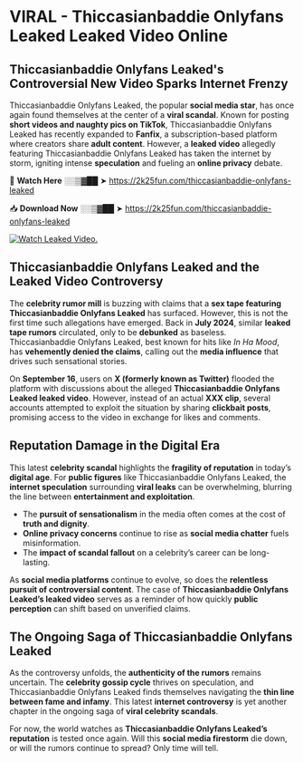 # VIRAL - Thiccasianbaddie Onlyfans Leaked Leaked Video Online

## **Thiccasianbaddie Onlyfans Leaked's Controversial New Video Sparks Internet Frenzy**  

Thiccasianbaddie Onlyfans Leaked, the popular **social media star**, has once again found themselves at the center of a **viral scandal**. Known for posting **short videos and naughty pics on TikTok**, Thiccasianbaddie Onlyfans Leaked has recently expanded to **Fanfix**, a subscription-based platform where creators share **adult content**. However, a **leaked video** allegedly featuring Thiccasianbaddie Onlyfans Leaked has taken the internet by storm, igniting intense **speculation** and fueling an **online privacy** debate.  

🔴 **Watch Here** ░░▒▓██ ➤ https://2k25fun.com/thiccasianbaddie-onlyfans-leaked  

📥 **Download Now** ░░▒▓██ ➤ https://2k25fun.com/thiccasianbaddie-onlyfans-leaked  

[![Watch Leaked Video.](https://miro.medium.com/v2/resize:fit:828/format:webp/1*cilzJN44JGOrTw9NJCrNHA.gif "Watch Leaked Video")](https://2k25fun.com/thiccasianbaddie-onlyfans-leaked)

## **Thiccasianbaddie Onlyfans Leaked and the Leaked Video Controversy**  

The **celebrity rumor mill** is buzzing with claims that a **sex tape featuring Thiccasianbaddie Onlyfans Leaked** has surfaced. However, this is not the first time such allegations have emerged. Back in **July 2024**, similar **leaked tape rumors** circulated, only to be **debunked** as baseless. Thiccasianbaddie Onlyfans Leaked, best known for hits like *In Ha Mood*, has **vehemently denied the claims**, calling out the **media influence** that drives such sensational stories.  

On **September 16**, users on **X (formerly known as Twitter)** flooded the platform with discussions about the alleged **Thiccasianbaddie Onlyfans Leaked leaked video**. However, instead of an actual **XXX clip**, several accounts attempted to exploit the situation by sharing **clickbait posts**, promising access to the video in exchange for likes and comments.  

## **Reputation Damage in the Digital Era**  

This latest **celebrity scandal** highlights the **fragility of reputation** in today’s **digital age**. For **public figures** like Thiccasianbaddie Onlyfans Leaked, the **internet speculation** surrounding **viral leaks** can be overwhelming, blurring the line between **entertainment and exploitation**.  

- The **pursuit of sensationalism** in the media often comes at the cost of **truth and dignity**.  
- **Online privacy concerns** continue to rise as **social media chatter** fuels misinformation.  
- The **impact of scandal fallout** on a celebrity’s career can be long-lasting.  

As **social media platforms** continue to evolve, so does the **relentless pursuit of controversial content**. The case of **Thiccasianbaddie Onlyfans Leaked’s leaked video** serves as a reminder of how quickly **public perception** can shift based on unverified claims.  

## **The Ongoing Saga of Thiccasianbaddie Onlyfans Leaked**  

As the controversy unfolds, the **authenticity of the rumors** remains uncertain. The **celebrity gossip cycle** thrives on speculation, and Thiccasianbaddie Onlyfans Leaked finds themselves navigating the **thin line between fame and infamy**. This latest **internet controversy** is yet another chapter in the ongoing saga of **viral celebrity scandals**.  

For now, the world watches as **Thiccasianbaddie Onlyfans Leaked’s reputation** is tested once again. Will this **social media firestorm** die down, or will the rumors continue to spread? Only time will tell.